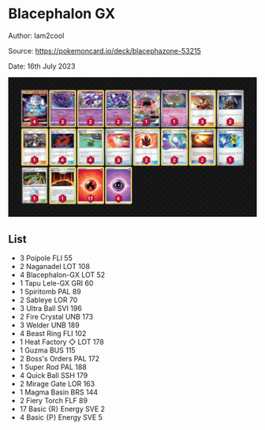 # Blacephalon GX

Author: Iam2cool

Source: <https://pokemoncard.io/deck/blacephazone-53215>

Date: 16th July 2023

![decklist](../../images/PAL/Blacephalon%20GX/1-%20Blacephalon%20GX.png)

## List

* 3 Poipole FLI 55
* 2 Naganadel LOT 108
* 4 Blacephalon-GX LOT 52
* 1 Tapu Lele-GX GRI 60
* 1 Spiritomb PAL 89
* 2 Sableye LOR 70
* 3 Ultra Ball SVI 196
* 2 Fire Crystal UNB 173
* 3 Welder UNB 189
* 4 Beast Ring FLI 102
* 1 Heat Factory ◇ LOT 178
* 1 Guzma BUS 115
* 2 Boss's Orders PAL 172
* 1 Super Rod PAL 188
* 4 Quick Ball SSH 179
* 2 Mirage Gate LOR 163
* 1 Magma Basin BRS 144
* 2 Fiery Torch FLF 89
* 17 Basic {R} Energy SVE 2
* 4 Basic {P} Energy SVE 5
